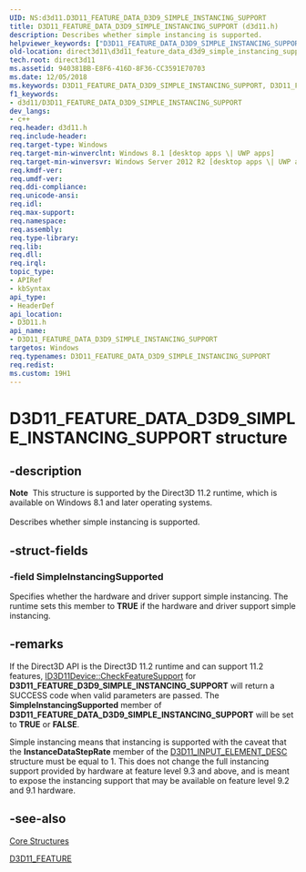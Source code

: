 ```yaml
---
UID: NS:d3d11.D3D11_FEATURE_DATA_D3D9_SIMPLE_INSTANCING_SUPPORT
title: D3D11_FEATURE_DATA_D3D9_SIMPLE_INSTANCING_SUPPORT (d3d11.h)
description: Describes whether simple instancing is supported.helpviewer_keywords: ["D3D11_FEATURE_DATA_D3D9_SIMPLE_INSTANCING_SUPPORT","D3D11_FEATURE_DATA_D3D9_SIMPLE_INSTANCING_SUPPORT structure [Direct3D 11]","d3d11/D3D11_FEATURE_DATA_D3D9_SIMPLE_INSTANCING_SUPPORT","direct3d11.d3d11_feature_data_d3d9_simple_instancing_support"]
old-location: direct3d11\d3d11_feature_data_d3d9_simple_instancing_support.htm
tech.root: direct3d11
ms.assetid: 940381BB-E8F6-416D-8F36-CC3591E70703
ms.date: 12/05/2018
ms.keywords: D3D11_FEATURE_DATA_D3D9_SIMPLE_INSTANCING_SUPPORT, D3D11_FEATURE_DATA_D3D9_SIMPLE_INSTANCING_SUPPORT structure [Direct3D 11], d3d11/D3D11_FEATURE_DATA_D3D9_SIMPLE_INSTANCING_SUPPORT, direct3d11.d3d11_feature_data_d3d9_simple_instancing_support
f1_keywords:
- d3d11/D3D11_FEATURE_DATA_D3D9_SIMPLE_INSTANCING_SUPPORT
dev_langs:
- c++
req.header: d3d11.h
req.include-header: 
req.target-type: Windows
req.target-min-winverclnt: Windows 8.1 [desktop apps \| UWP apps]
req.target-min-winversvr: Windows Server 2012 R2 [desktop apps \| UWP apps]
req.kmdf-ver: 
req.umdf-ver: 
req.ddi-compliance: 
req.unicode-ansi: 
req.idl: 
req.max-support: 
req.namespace: 
req.assembly: 
req.type-library: 
req.lib: 
req.dll: 
req.irql: 
topic_type:
- APIRef
- kbSyntax
api_type:
- HeaderDef
api_location:
- D3D11.h
api_name:
- D3D11_FEATURE_DATA_D3D9_SIMPLE_INSTANCING_SUPPORT
targetos: Windows
req.typenames: D3D11_FEATURE_DATA_D3D9_SIMPLE_INSTANCING_SUPPORT
req.redist: 
ms.custom: 19H1
---
```


# D3D11_FEATURE_DATA_D3D9_SIMPLE_INSTANCING_SUPPORT structure


## -description


<div class="alert"><b>Note</b>  This structure is supported by the Direct3D 11.2 runtime, which is available on Windows 8.1 and later operating systems.
      </div><div> </div>Describes whether simple instancing is supported.


## -struct-fields




### -field SimpleInstancingSupported

Specifies whether the hardware and driver support simple instancing. The runtime sets this member to <b>TRUE</b> if  the hardware and driver support simple instancing.
          


## -remarks



If the Direct3D API is the Direct3D 11.2 runtime and can support 11.2 features, <a href="https://docs.microsoft.com/windows/desktop/api/d3d11/nf-d3d11-id3d11device-checkfeaturesupport">ID3D11Device::CheckFeatureSupport</a> for <b>D3D11_FEATURE_D3D9_SIMPLE_INSTANCING_SUPPORT</b> will return a SUCCESS code when valid parameters are passed. The <b>SimpleInstancingSupported</b> member of <b>D3D11_FEATURE_DATA_D3D9_SIMPLE_INSTANCING_SUPPORT</b> will be set to <b>TRUE</b> or <b>FALSE</b>.
      

Simple instancing means that instancing is supported with the caveat that the <b>InstanceDataStepRate</b> member of the <a href="https://docs.microsoft.com/windows/desktop/api/d3d11/ns-d3d11-d3d11_input_element_desc">D3D11_INPUT_ELEMENT_DESC</a> structure must be equal to 1. This does not change the full instancing support provided by hardware at feature level 9.3 and above, and is meant to expose the instancing support that may be available on feature level 9.2 and 9.1 hardware.
      




## -see-also




<a href="https://docs.microsoft.com/windows/desktop/direct3d11/d3d11-graphics-reference-d3d11-core-structures">Core Structures</a>



<a href="https://docs.microsoft.com/windows/desktop/api/d3d11/ne-d3d11-d3d11_feature">D3D11_FEATURE</a>
 

 

